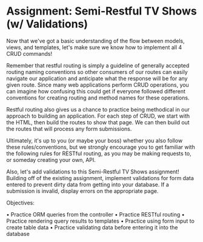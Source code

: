 # Assignment: Semi-Restful TV Shows (w/ Validations)
Now that we've got a basic understanding of the flow between models, views, and templates, let's make sure we know how to implement all 4 CRUD commands!

Remember that restful routing is simply a guideline of generally accepted routing naming conventions so other consumers of our routes can easily navigate our application and anticipate what the response will be for any given route. Since many web applications perform CRUD operations, you can imagine how confusing this could get if everyone followed different conventions for creating routing and method names for these operations.

Restful routing also gives us a chance to practice being methodical in our approach to building an application. For each step of CRUD, we start with the HTML, then build the routes to show that page. We can then build out the routes that will process any form submissions.

Ultimately, it's up to you (or maybe your boss) whether you also follow these rules/conventions, but we strongly encourage you to get familiar with the following rules for RESTful routing, as you may be making requests to, or someday creating your own, API.

Also, let's add validations to this Semi-Restful TV Shows assignment! Building off of the existing assignment, implement validations for form data entered to prevent dirty data from getting into your database. If a submission is invalid, display errors on the appropriate page.

Objectives:

• Practice ORM queries from the controller
• Practice RESTful routing
• Practice rendering query results to templates
• Practice using form input to create table data
• Practice validating data before entering it into the database